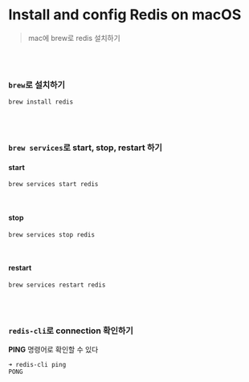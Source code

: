 # Install and config Redis on macOS

> mac에 brew로 redis 설치하기

<br>

<br>

 ### `brew`로 설치하기

```shell
brew install redis
```

<br>

<br>

### `brew services`로 start, stop, restart 하기

#### start

```shell
brew services start redis
```

<br>

#### stop

```shell
brew services stop redis
```

<br>

#### restart

```shell
brew services restart redis
```

<br>

<br>

### `redis-cli`로 connection 확인하기

**PING** 명령어로 확인할 수 있다

```shell
➜ redis-cli ping
PONG
```

